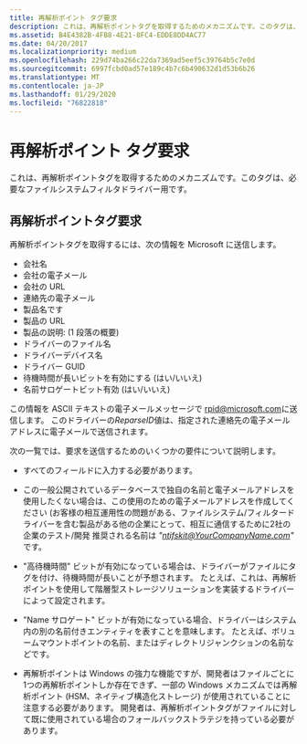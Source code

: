 ```yaml
---
title: 再解析ポイント タグ要求
description: これは、再解析ポイントタグを取得するためのメカニズムです。このタグは、必要なファイルシステムフィルタドライバー用です。
ms.assetid: B4E4382B-4FB8-4E21-8FC4-EDDE8DD4AC77
ms.date: 04/20/2017
ms.localizationpriority: medium
ms.openlocfilehash: 229d74ba266c22da7369ad5eef5c39764b5c7e0d
ms.sourcegitcommit: 6997fcbd0ad57e189c4b7c6b490632d1d53b6b26
ms.translationtype: MT
ms.contentlocale: ja-JP
ms.lasthandoff: 01/29/2020
ms.locfileid: "76822818"
---
```

# <a name="reparse-point-tag-request"></a>再解析ポイント タグ要求


これは、再解析ポイントタグを取得するためのメカニズムです。このタグは、必要なファイルシステムフィルタドライバー用です。

## <a name="span-idreparse_point_tag_requestspanspan-idreparse_point_tag_requestspanspan-idreparse_point_tag_requestspanreparse-point-tag-request"></a><span id="Reparse_Point_Tag_Request"></span><span id="reparse_point_tag_request"></span><span id="REPARSE_POINT_TAG_REQUEST"></span>再解析ポイントタグ要求


再解析ポイントタグを取得するには、次の情報を Microsoft に送信します。

-   会社名
-   会社の電子メール
-   会社の URL
-   連絡先の電子メール
-   製品名です
-   製品の URL
-   製品の説明: (1 段落の概要)
-   ドライバーのファイル名
-   ドライバーデバイス名
-   ドライバー GUID
-   待機時間が長いビットを有効にする (はい/いいえ)
-   名前サロゲートビット有効 (はい/いいえ)

この情報を ASCII テキストの電子メールメッセージで <rpid@microsoft.com>に送信します。 このドライバーの*ReparseID*値は、指定された連絡先の電子メールアドレスに電子メールで送信されます。

次の一覧では、要求を送信するためのいくつかの要件について説明します。

- すべてのフィールドに入力する必要があります。

- この一般公開されているデータベースで独自の名前と電子メールアドレスを使用したくない場合は、この使用のための電子メールアドレスを作成してください (お客様の相互運用性の問題がある、ファイルシステム/フィルタードライバーを含む製品がある他の企業にとって、相互に通信するために2社の企業のテスト/開発 推奨される名前は *"ntifskit@YourCompanyName.com"* です。

- "高待機時間" ビットが有効になっている場合は、ドライバーがファイルにタグを付け、待機時間が長いことが予想されます。 たとえば、これは、再解析ポイントを使用して階層型ストレージソリューションを実装するドライバーによって設定されます。

- "Name サロゲート" ビットが有効になっている場合、ドライバーはシステム内の別の名前付きエンティティを表すことを意味します。 たとえば、ボリュームマウントポイントの名前、またはディレクトリジャンクションの名前などです。

- 再解析ポイントは Windows の強力な機能ですが、開発者はファイルごとに1つの再解析ポイントしか存在できず、一部の Windows メカニズムでは再解析ポイント (HSM、ネイティブ構造化ストレージ) が使用されていることに注意する必要があります。 開発者は、再解析ポイントタグがファイルに対して既に使用されている場合のフォールバックストラテジを持っている必要があります。

 

 




